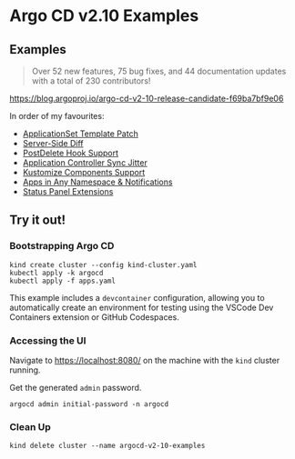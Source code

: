 # Argo CD v2.10 Examples

## Examples
> Over 52 new features, 75 bug fixes, and 44 documentation updates with a total of 230 contributors!

https://blog.argoproj.io/argo-cd-v2-10-release-candidate-f69ba7bf9e06

In order of my favourites:
- [ApplicationSet Template Patch](./examples/applicationSet-template-patch/)
- [Server-Side Diff](./examples/server-side-diff/)
- [PostDelete Hook Support](./examples/postdelete-hook/)
- [Application Controller Sync Jitter](./examples/application-controller-sync-jitter/)
- [Kustomize Components Support](./examples/application-kustomize-components/)
- [Apps in Any Namespace & Notifications](./examples/notifications-in-any-namespace/)
- [Status Panel Extensions](./examples/status-panel-extensions/)

## Try it out!
### Bootstrapping Argo CD
```
kind create cluster --config kind-cluster.yaml
kubectl apply -k argocd
kubectl apply -f apps.yaml
```

This example includes a `devcontainer` configuration, allowing you to automatically create an environment for testing using the VSCode Dev Containers extension or GitHub Codespaces.

### Accessing the UI
Navigate to [https://localhost:8080/](https://localhost:8080/) on the machine with the `kind` cluster running.

Get the generated `admin` password.
```
argocd admin initial-password -n argocd
```

### Clean Up
```
kind delete cluster --name argocd-v2-10-examples
```
